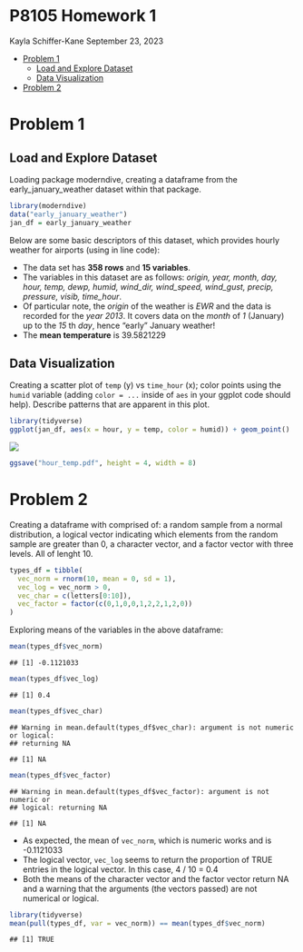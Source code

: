 P8105 Homework 1
================
Kayla Schiffer-Kane
September 23, 2023

- [Problem 1](#problem-1)
  - [Load and Explore Dataset](#load-and-explore-dataset)
  - [Data Visualization](#data-visualization)
- [Problem 2](#problem-2)

# Problem 1

## Load and Explore Dataset

Loading package moderndive, creating a dataframe from the
early_january_weather dataset within that package.

``` r
library(moderndive)
data("early_january_weather")
jan_df = early_january_weather
```

Below are some basic descriptors of this dataset, which provides hourly
weather for airports (using in line code):

- The data set has **358 rows** and **15 variables**.
- The variables in this dataset are as follows: *origin, year, month,
  day, hour, temp, dewp, humid, wind_dir, wind_speed, wind_gust, precip,
  pressure, visib, time_hour*.
- Of particular note, the *origin* of the weather is *EWR* and the data
  is recorded for the *year* *2013*. It covers data on the *month* of
  *1* (January) up to the *15* th *day*, hence “early” January weather!
- The **mean temperature** is 39.5821229

## Data Visualization

Creating a scatter plot of `temp` (y) vs `time_hour` (x); color points
using the `humid` variable (adding `color = ...` inside of `aes` in your
ggplot code should help). Describe patterns that are apparent in this
plot.

``` r
library(tidyverse)
ggplot(jan_df, aes(x = hour, y = temp, color = humid)) + geom_point()
```

![](p8105_hw1_khs2138_files/figure-gfm/scatter_plot-1.png)<!-- -->

``` r
ggsave("hour_temp.pdf", height = 4, width = 8)
```

# Problem 2

Creating a dataframe with comprised of: a random sample from a normal
distribution, a logical vector indicating which elements from the random
sample are greater than 0, a character vector, and a factor vector with
three levels. All of lenght 10.

``` r
types_df = tibble(
  vec_norm = rnorm(10, mean = 0, sd = 1),
  vec_log = vec_norm > 0,
  vec_char = c(letters[0:10]),
  vec_factor = factor(c(0,1,0,0,1,2,2,1,2,0))
)
```

Exploring means of the variables in the above dataframe:

``` r
mean(types_df$vec_norm)
```

    ## [1] -0.1121033

``` r
mean(types_df$vec_log)
```

    ## [1] 0.4

``` r
mean(types_df$vec_char)
```

    ## Warning in mean.default(types_df$vec_char): argument is not numeric or logical:
    ## returning NA

    ## [1] NA

``` r
mean(types_df$vec_factor)
```

    ## Warning in mean.default(types_df$vec_factor): argument is not numeric or
    ## logical: returning NA

    ## [1] NA

- As expected, the mean of `vec_norm`, which is numeric works and is
  -0.1121033
- The logical vector, `vec_log` seems to return the proportion of TRUE
  entries in the logical vector. In this case, 4 / 10 = 0.4
- Both the means of the character vector and the factor vector return NA
  and a warning that the arguments (the vectors passed) are not
  numerical or logical.

``` r
library(tidyverse)
mean(pull(types_df, var = vec_norm)) == mean(types_df$vec_norm)
```

    ## [1] TRUE
